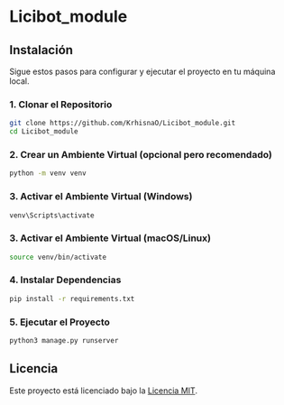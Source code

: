 # Licibot_module

## Instalación

Sigue estos pasos para configurar y ejecutar el proyecto en tu máquina local.

### 1. Clonar el Repositorio

```bash
git clone https://github.com/KrhisnaO/Licibot_module.git
cd Licibot_module
```

### 2. Crear un Ambiente Virtual (opcional pero recomendado)

```bash
python -m venv venv
```

### 3. Activar el Ambiente Virtual (Windows)

```bash
venv\Scripts\activate
```

### 3. Activar el Ambiente Virtual (macOS/Linux)

```bash
source venv/bin/activate
```

### 4. Instalar Dependencias

```bash
pip install -r requirements.txt
```

### 5. Ejecutar el Proyecto

```bash
python3 manage.py runserver
```


## Licencia

Este proyecto está licenciado bajo la [Licencia MIT](LICENSE).
